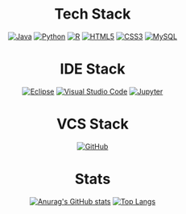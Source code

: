 <div align=center>
  
# Tech Stack
[![Java](https://img.shields.io/badge/Java-F7DF1E?style=flat-square&logo=Java&logoColor=black)]() [![Python](https://img.shields.io/badge/Python-3776AB?style=flat-square&logo=Python&logoColor=black)]()  [![R](https://img.shields.io/badge/R-FF9E0F?style=flat-square&logo=R&logoColor=black)]()  [![HTML5](https://img.shields.io/badge/HTML5-E34F26?style=flat-square&logo=HTML5&logoColor=black)]() [![CSS3](https://img.shields.io/badge/CSS3-1572B6?style=flat-square&logo=CSS3&logoColor=black)]()  [![MySQL](https://img.shields.io/badge/MySQL-3C5280?style=flat-square&logo=MySQL&logoColor=black)]()

# IDE Stack
[![Eclipse](https://img.shields.io/badge/Eclipse-2C2255?style=flat-square&logo=Eclipse&logoColor=black)]() [![Visual Studio Code](https://img.shields.io/badge/VisualStudioCode-007ACC?style=flat-square&logo=VisualStudioCode&logoColor=black)]()  [![Jupyter](https://img.shields.io/badge/Jupyter-F37626?style=flat-square&logo=Jupyter&logoColor=black)]()

# VCS Stack
[![GitHub](https://img.shields.io/badge/GitHub-FFFFFF?style=flat-square&logo=GitHub&logoColor=black)]()
  
# Stats
[![Anurag's GitHub stats](https://github-readme-stats.vercel.app/api?username=kiarnel)](https://github.com/kiarnel/github-readme-stats) [![Top Langs](https://github-readme-stats.vercel.app/api/top-langs/?username=kiarnel&layout=compact)](https://github.com/kiarnel/github-readme-stats)

</div>
